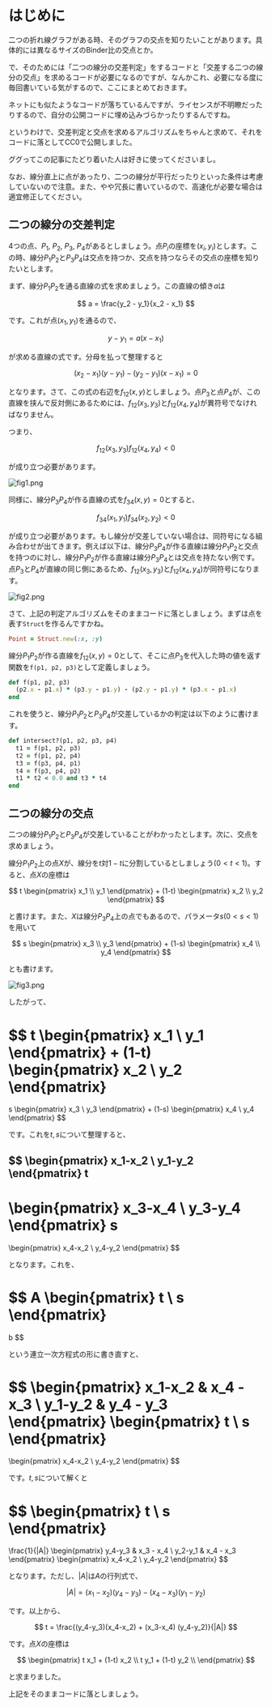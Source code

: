 # はじめに

二つの折れ線グラフがある時、そのグラフの交点を知りたいことがあります。具体的には異なるサイズのBinder比の交点とか。

で、そのためには「二つの線分の交差判定」をするコードと「交差する二つの線分の交点」を求めるコードが必要になるのですが、なんかこれ、必要になる度に毎回書いている気がするので、ここにまとめておきます。

ネットにも似たようなコードが落ちているんですが、ライセンスが不明瞭だったりするので、自分の公開コードに埋め込みづらかったりするんですね。

というわけで、交差判定と交点を求めるアルゴリズムをちゃんと求めて、それをコードに落としてCC0で公開しました。

ググってこの記事にたどり着いた人は好きに使ってくださいまし。

なお、線分直上に点があったり、二つの線分が平行だったりといった条件は考慮していないので注意。また、やや冗長に書いているので、高速化が必要な場合は適宜修正してください。

## 二つの線分の交差判定

4つの点、$P_1$, $P_2$, $P_3$, $P_4$があるとしましょう。点$P_i$の座標を$(x_i, y_i)$とします。この時、線分$P_1 P_2$と$P_3 P_4$は交点を持つか、交点を持つならその交点の座標を知りたいとします。

まず、線分$P_1 P_2$を通る直線の式を求めましょう。この直線の傾き$a$は

$$
a = \frac{y_2 - y_1}{x_2 - x_1}
$$

です。これが点$(x_1, y_1)$を通るので、

$$
y - y_1 = a (x - x_1)
$$

が求める直線の式です。分母を払って整理すると

$$
(x_2 - x_1)(y - y_1) - (y_2 - y_1) (x-x_1) = 0
$$

となります。さて、この式の右辺を$f_{12}(x, y)$としましょう。点$P_3$と点$P_4$が、この直線を挟んで反対側にあるためには、$f_{12}(x_3, y_3)$と$f_{12}(x_4, y_4)$が異符号でなければなりません。

つまり、

$$
f_{12}(x_3, y_3) f_{12}(x_4, y_4) < 0
$$

が成り立つ必要があります。

![fig1.png](fig1.png)

同様に、線分$P_3 P_4$が作る直線の式を$f_{34}(x,y) = 0$とすると、

$$
f_{34}(x_1, y_1) f_{34}(x_2, y_2) < 0
$$

が成り立つ必要があります。もし線分が交差していない場合は、同符号になる組み合わせが出てきます。例えば以下は、線分$P_3 P_4$が作る直線は線分$P_1 P_2$と交点を持つのに対し、線分$P_1 P_2$が作る直線は線分$P_3 P_4$とは交点を持たない例です。点$P_3$と$P_4$が直線の同じ側にあるため、$f_{12}(x_3, y_3)$と$f_{12}(x_4, y_4)$が同符号になります。

![fig2.png](fig2.png)

さて、上記の判定アルゴリズムをそのままコードに落としましょう。まずは点を表す`Struct`を作るんですかね。

```rb
Point = Struct.new(:x, :y)
```

線分$P_1 P_2$が作る直線を$f_{12}(x, y) = 0$として、そこに点$P_3$を代入した時の値を返す関数を`f(p1, p2, p3)`として定義しましょう。

```rb
def f(p1, p2, p3)
  (p2.x - p1.x) * (p3.y - p1.y) - (p2.y - p1.y) * (p3.x - p1.x)
end
```

これを使うと、線分$P_1 P_2$と$P_3 P_4$が交差しているかの判定は以下のように書けます。

```rb
def intersect?(p1, p2, p3, p4)
  t1 = f(p1, p2, p3)
  t2 = f(p1, p2, p4)
  t3 = f(p3, p4, p1)
  t4 = f(p3, p4, p2)
  t1 * t2 < 0.0 and t3 * t4
end
```

## 二つの線分の交点

二つの線分$P_1 P_2$と$P_3 P_4$が交差していることがわかったとします。次に、交点を求めましょう。

線分$P_1 P_2$上の点$X$が、線分を$t$対$1-t$に分割しているとしましょう$(0 < t < 1)$。すると、点$X$の座標は

$$
t
\begin{pmatrix}
x_1 \\
y_1
\end{pmatrix}
+
(1-t)
\begin{pmatrix}
x_2 \\
y_2
\end{pmatrix}
$$

と書けます。また、$X$は線分$P_3 P_4$上の点でもあるので、パラメータ$s (0<s<1)$を用いて

$$
s
\begin{pmatrix}
x_3 \\
y_3
\end{pmatrix}
+ 
(1-s)
\begin{pmatrix}
x_4 \\
y_4
\end{pmatrix}
$$

とも書けます。

![fig3.png](fig3.png)

したがって、

$$
t
\begin{pmatrix}
x_1 \\
y_1
\end{pmatrix}
+
(1-t)
\begin{pmatrix}
x_2 \\
y_2
\end{pmatrix}
=
s
\begin{pmatrix}
x_3 \\
y_3
\end{pmatrix}
+ 
(1-s)
\begin{pmatrix}
x_4 \\
y_4
\end{pmatrix}
$$

です。これを$t, s$について整理すると、

$$
\begin{pmatrix}
x_1-x_2 \\
y_1-y_2
\end{pmatrix}
t
-
\begin{pmatrix}
x_3-x_4 \\
y_3-y_4
\end{pmatrix}
s
= 
\begin{pmatrix}
x_4-x_2 \\
y_4-y_2
\end{pmatrix}
$$

となります。これを、

$$
A
\begin{pmatrix}
t \\
s
\end{pmatrix}
=
b
$$

という連立一次方程式の形に書き直すと、

$$
\begin{pmatrix}
x_1-x_2 & x_4 - x_3 \\
y_1-y_2 & y_4 - y_3
\end{pmatrix}
\begin{pmatrix}
t \\
s
\end{pmatrix}
=
\begin{pmatrix}
x_4-x_2 \\
y_4-y_2
\end{pmatrix}
$$

です。$t, s$について解くと

$$
\begin{pmatrix}
t \\
s
\end{pmatrix}
=
\frac{1}{|A|}
\begin{pmatrix}
y_4-y_3 & x_3 - x_4 \\
y_2-y_1 & x_4 - x_3
\end{pmatrix}
\begin{pmatrix}
x_4-x_2 \\
y_4-y_2
\end{pmatrix}
$$

となります。ただし、$|A|$は$A$の行列式で、

$$
|A| = (x_1-x_2)(y_4-y_3) - (x_4-x_3)(y_1-y_2)
$$

です。以上から、

$$
t = \frac{(y_4-y_3)(x_4-x_2) + (x_3-x_4) (y_4-y_2)}{|A|}
$$

です。点$X$の座標は

$$
\begin{pmatrix}
t x_1 + (1-t) x_2 \\
t y_1 + (1-t) y_2 \\
\end{pmatrix}
$$

と求まりました。

上記をそのままコードに落としましょう。


